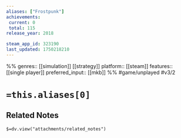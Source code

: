 ```yaml
---
aliases: ["Frostpunk"]
achievements:
 current: 0
 total: 115
release_year: 2018

steam_app_id: 323190
last_updated: 1750218210
---
```

%%
genres:: [[simulation]] [[strategy]]
platform:: [[steam]]
features:: [[single player]]
preferred_input:: [[mkb]]
%%
#game/unplayed
#v3/2

# `=this.aliases[0]`
## Related Notes
`$=dv.view("attachments/related_notes")`